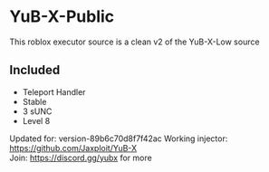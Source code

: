 # YuB-X-Public
This roblox executor source is a clean v2 of the YuB-X-Low source  
## Included
- Teleport Handler
- Stable  
- 3 sUNC
- Level 8

Updated for: version-89b6c70d8f7f42ac
Working injector: https://github.com/Jaxploit/YuB-X  
Join: https://discord.gg/yubx for more
